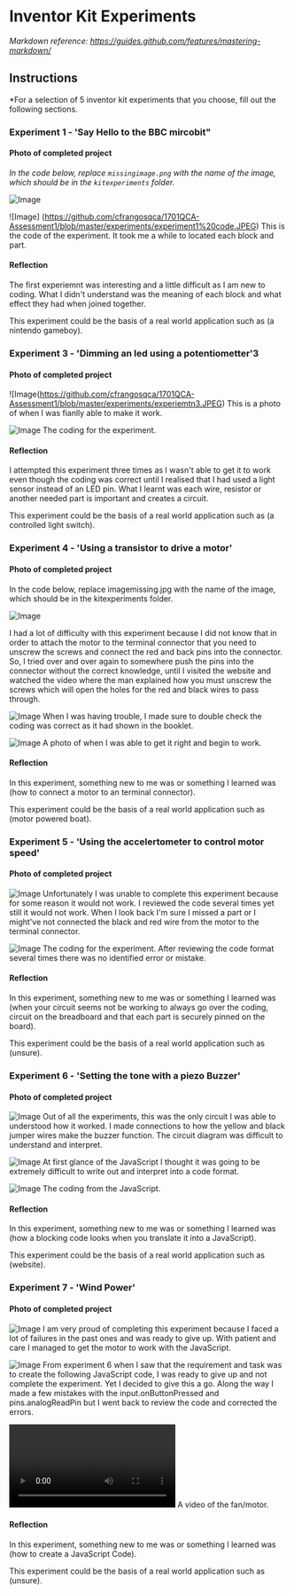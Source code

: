 # Inventor Kit Experiments

*Markdown reference: https://guides.github.com/features/mastering-markdown/*

## Instructions ##

*For a selection of 5 inventor kit experiments that you choose, fill out the following sections.

### Experiment 1 - 'Say Hello to the BBC mircobit" ###


#### Photo of completed project ####
*In the code below, replace `missingimage.png` with the name of the image, which should be in the `kitexperiments` folder.*

![Image](https://github.com/cfrangosqca/1701QCA-Assessment1/blob/master/experiments/experiement1.JPEG)

![Image] (https://github.com/cfrangosqca/1701QCA-Assessment1/blob/master/experiments/experiment1%20code.JPEG)
This is the code of the experiment. It took me a while to located each block and part. 

#### Reflection ####

The first experiemnt was interesting and a little difficult as I am new to coding. What I didn't understand was the meaning of each block and what effect they had when joined together.

This experiment could be the basis of a real world application such as (a nintendo gameboy).


### Experiment 3 - 'Dimming an led using a potentiometter'3 ###

#### Photo of completed project ####

![Image(https://github.com/cfrangosqca/1701QCA-Assessment1/blob/master/experiments/experiemtn3.JPEG)
This is a photo of when I was fianlly able to make it work.  

![Image](https://github.com/cfrangosqca/1701QCA-Assessment1/blob/master/experiments/experiment3code.JPEG)
The coding for the experiment. 

#### Reflection ####

I attempted this experiment three times as I wasn't able to get it to work even though the coding was correct until I realised that I had used a light sensor instead of an LED pin. What I learnt was each wire, resistor or another needed part is important and creates a circuit. 

This experiment could be the basis of a real world application such as (a controlled light switch).

### Experiment 4 - 'Using a transistor to drive a motor' ###

#### Photo of completed project ####
In the code below, replace imagemissing.jpg with the name of the image, which should be in the kitexperiments folder.

![Image](https://github.com/cfrangosqca/1701QCA-Assessment1/blob/master/experiments/experiment4.JPEG)

I had a lot of difficulty with this experiment because I did not know that in order to attach the motor to the terminal connector that you need to unscrew the screws and connect the red and back pins into the connector. So, I tried over and over again to somewhere push the pins into the connector without the correct knowledge, until I visited the website and watched the video where the man explained how you must unscrew the screws which will open the holes for the red and black wires to pass through. 

![Image](https://github.com/cfrangosqca/1701QCA-Assessment1/blob/master/experiments/experiment4code.JPEG)
When I was having trouble, I made sure to double check the coding was correct as it had shown in the booklet. 

![Image](https://github.com/cfrangosqca/1701QCA-Assessment1/blob/master/experiments/experiment7.JPEG)
A photo of when I was able to get it right and begin to work. 

#### Reflection ####

In this experiment, something new to me was or something I learned was (how to connect a motor to an terminal connector).

This experiment could be the basis of a real world application such as (motor powered boat).

### Experiment 5 - 'Using the accelertometer to control motor speed' ###

#### Photo of completed project ####

![Image](https://github.com/cfrangosqca/1701QCA-Assessment1/blob/master/experiments/experiement5.JPEG)
Unfortunately I was unable to complete this experiment because for some reason it would not work. I reviewed the code several times yet still it would not work. When I look back I'm sure I missed a part or I might've not connected the black and red wire from the motor to the terminal connector.

![Image](https://github.com/cfrangosqca/1701QCA-Assessment1/blob/master/experiments/experiment5code.JPEG)
The coding for the experiment. After reviewing the code format several times there was no identified error or mistake.

#### Reflection ####

In this experiment, something new to me was or something I learned was (when your circuit seems not be working to always go over the coding, circuit on the breadboard and that each part is securely pinned on the board).

This experiment could be the basis of a real world application such as (unsure).

### Experiment 6 - 'Setting the tone with a piezo Buzzer' ###

#### Photo of completed project ####

![Image](https://github.com/cfrangosqca/1701QCA-Assessment1/blob/master/experiments/experi.JPEG)
Out of all the experiments, this was the only circuit I was able to understood how it worked. I made connections to how the yellow and black jumper wires make the buzzer function. The circuit diagram was difficult to understand and interpret.  

![Image](https://github.com/cfrangosqca/1701QCA-Assessment1/blob/master/experiments/experiment6jax.JPEG)
At first glance of the JavaScript I thought it was going to be extremely difficult to write out and interpret into a code format.

![Image](https://github.com/cfrangosqca/1701QCA-Assessment1/blob/master/experiments/experiment6code.JPEG)
The coding from the JavaScript. 

#### Reflection ####

In this experiment, something new to me was or something I learned was (how a blocking code looks when you translate it into a JavaScript).

This experiment could be the basis of a real world application such as (website).

### Experiment 7 - 'Wind Power' ###

#### Photo of completed project ####

![Image](https://github.com/cfrangosqca/1701QCA-Assessment1/blob/master/experiments/experiment7.JPEG)
I am very proud of completing this experiment because I faced a lot of failures in the past ones and was ready to give up. With patient and care I managed to get the motor to work with the JavaScript. 

![Image](https://github.com/cfrangosqca/1701QCA-Assessment1/blob/master/experiments/experiment7jax.JPEG)
From experiment 6 when I saw that the requirement and task was to create the following JavaScript code, I was ready to give up and not complete the experiment. Yet I decided to give this a go. Along the way I made a few mistakes with the input.onButtonPressed and pins.analogReadPin but I went back to review the code and corrected the errors. 

![Image](https://github.com/cfrangosqca/1701QCA-Assessment1/blob/master/experiments/experiment7video.mp4)
A video of the fan/motor. 

#### Reflection ####

In this experiment, something new to me was or something I learned was (how to create a JavaScript Code).

This experiment could be the basis of a real world application such as (unsure).
